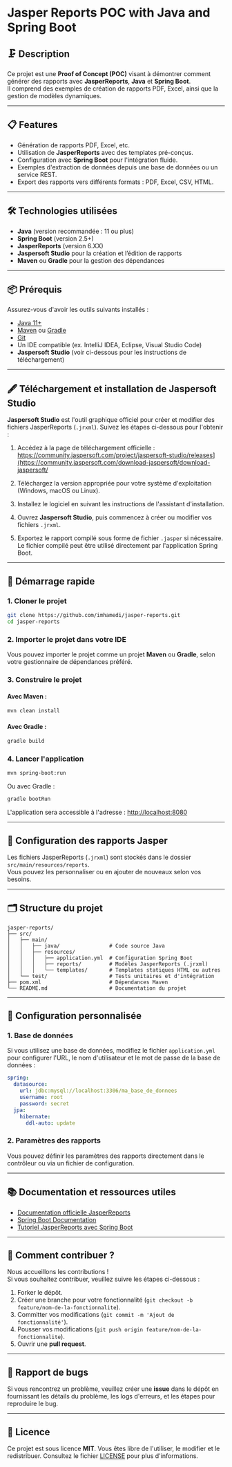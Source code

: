 # Jasper Reports POC with Java and Spring Boot

## 🗜️ Description

Ce projet est une **Proof of Concept (POC)** visant à démontrer comment générer des rapports avec **JasperReports**, **Java** et **Spring Boot**.  
Il comprend des exemples de création de rapports PDF, Excel, ainsi que la gestion de modèles dynamiques.

---

## 📋 Features

- Génération de rapports PDF, Excel, etc.
- Utilisation de **JasperReports** avec des templates pré-conçus.
- Configuration avec **Spring Boot** pour l'intégration fluide.
- Exemples d'extraction de données depuis une base de données ou un service REST.
- Export des rapports vers différents formats : PDF, Excel, CSV, HTML.

---

## 🛠️ Technologies utilisées

- **Java** (version recommandée : 11 ou plus)
- **Spring Boot** (version 2.5+)
- **JasperReports** (version 6.XX)
- **Jaspersoft Studio** pour la création et l’édition de rapports
- **Maven** ou **Gradle** pour la gestion des dépendances

---

## 📦 Prérequis

Assurez-vous d'avoir les outils suivants installés :

- [Java 11+](https://www.oracle.com/java/technologies/javase-downloads.html)
- [Maven](https://maven.apache.org/download.cgi) ou [Gradle](https://gradle.org/install/)
- [Git](https://git-scm.com/)
- Un IDE compatible (ex. IntelliJ IDEA, Eclipse, Visual Studio Code)
- **Jaspersoft Studio** (voir ci-dessous pour les instructions de téléchargement)

---

## 🖋️ Téléchargement et installation de Jaspersoft Studio

**Jaspersoft Studio** est l'outil graphique officiel pour créer et modifier des fichiers JasperReports (`.jrxml`). Suivez les étapes ci-dessous pour l'obtenir :

1. Accédez à la page de téléchargement officielle :  
  https://community.jaspersoft.com/project/jaspersoft-studio/releases](https://community.jaspersoft.com/download-jaspersoft/download-jaspersoft/

2. Téléchargez la version appropriée pour votre système d'exploitation (Windows, macOS ou Linux).

3. Installez le logiciel en suivant les instructions de l'assistant d'installation.

4. Ouvrez **Jaspersoft Studio**, puis commencez à créer ou modifier vos fichiers `.jrxml`.

5. Exportez le rapport compilé sous forme de fichier `.jasper` si nécessaire. Le fichier compilé peut être utilisé directement par l'application Spring Boot.

---

## 🚀 Démarrage rapide

### 1. Cloner le projet

```bash
git clone https://github.com/imhamedi/jasper-reports.git
cd jasper-reports
```

### 2. Importer le projet dans votre IDE

Vous pouvez importer le projet comme un projet **Maven** ou **Gradle**, selon votre gestionnaire de dépendances préféré.

### 3. Construire le projet

#### Avec Maven :

```bash
mvn clean install
```

#### Avec Gradle :

```bash
gradle build
```

### 4. Lancer l'application

```bash
mvn spring-boot:run
```

Ou avec Gradle :

```bash
gradle bootRun
```

L'application sera accessible à l'adresse : [http://localhost:8080](http://localhost:8080)

---

## 📄 Configuration des rapports Jasper

Les fichiers JasperReports (`.jrxml`) sont stockés dans le dossier `src/main/resources/reports`.  
Vous pouvez les personnaliser ou en ajouter de nouveaux selon vos besoins.

---

## 🗂️ Structure du projet

```
jasper-reports/
├── src/
│   ├── main/
│   │   ├── java/                # Code source Java
│   │   ├── resources/
│   │   │   ├── application.yml  # Configuration Spring Boot
│   │   │   ├── reports/         # Modèles JasperReports (.jrxml)
│   │   │   └── templates/       # Templates statiques HTML ou autres
│   └── test/                    # Tests unitaires et d'intégration
├── pom.xml                      # Dépendances Maven
└── README.md                    # Documentation du projet
```

---

## 🔧 Configuration personnalisée

### 1. Base de données

Si vous utilisez une base de données, modifiez le fichier `application.yml` pour configurer l'URL, le nom d'utilisateur et le mot de passe de la base de données :

```yaml
spring:
  datasource:
    url: jdbc:mysql://localhost:3306/ma_base_de_donnees
    username: root
    password: secret
  jpa:
    hibernate:
      ddl-auto: update
```

### 2. Paramètres des rapports

Vous pouvez définir les paramètres des rapports directement dans le contrôleur ou via un fichier de configuration.

---

## 📚 Documentation et ressources utiles

- [Documentation officielle JasperReports](https://community.jaspersoft.com/documentation)
- [Spring Boot Documentation](https://docs.spring.io/spring-boot/docs/current/reference/html/)
- [Tutoriel JasperReports avec Spring Boot](https://www.baeldung.com/spring-boot-jasper)

---

## 📢 Comment contribuer ?

Nous accueillons les contributions !  
Si vous souhaitez contribuer, veuillez suivre les étapes ci-dessous :

1. Forker le dépôt.
2. Créer une branche pour votre fonctionnalité (`git checkout -b feature/nom-de-la-fonctionnalite`).
3. Committer vos modifications (`git commit -m 'Ajout de fonctionnalité'`).
4. Pousser vos modifications (`git push origin feature/nom-de-la-fonctionnalite`).
5. Ouvrir une **pull request**.

---

## 🔎 Rapport de bugs

Si vous rencontrez un problème, veuillez créer une **issue** dans le dépôt en fournissant les détails du problème, les logs d'erreurs, et les étapes pour reproduire le bug.

---

## 📃 Licence

Ce projet est sous licence **MIT**. Vous êtes libre de l'utiliser, le modifier et le redistribuer. Consultez le fichier [LICENSE](LICENSE) pour plus d'informations.
